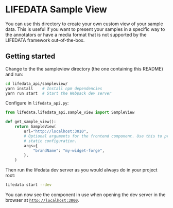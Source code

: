 # LIFEDATA Sample View

You can use this directory to create your own custom view of your sample
data. This is useful if you want to present your samples in a specific way to
the annotators or have a media format that is not supported by the LIFEDATA
framework out-of-the-box.

## Getting started

Change to the the sampleview directory (the one containing this README) and
run:

```bash
cd lifedata_api/sampleview/
yarn install    # Install npm dependencies
yarn run start  # Start the Webpack dev server
```

Configure in `lifedata_api.py`:

```python
from lifedata.lifedata_api.sample_view import SampleView

def get_sample_view():
    return SampleView(
        url="http://localhost:3010",
        # Optional arguments for the frontend component. Use this to provide
        # static configuration.
        args={
            "brandName": "my-widget-forge",
        },
    )
```

Then run the lifedata dev server as you would always do in your project root:

```bash
lifedata start --dev
```

You can now see the component in use when opening the dev server in the
browser at [`http://localhost:3000`](http://localhost:3000).

